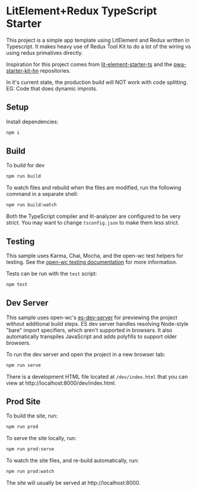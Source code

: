 # LitElement+Redux TypeScript Starter

This project is a simple app template using LitElement and Redux written 
in Typescript. It makes heavy use of Redux Tool Kit to do a lot of the wiring vs using redux primatives directly.

Inspiration for this project comes from [lit-element-starter-ts](https://github.com/PolymerLabs/lit-element-starter-ts) and the [pwa-starter-kit-hn](https://github.com/Polymer/pwa-starter-kit-hn) repositories.

In it's current state, the production build will NOT work with code splitting.
EG: Code that does dynamic improts.

## Setup

Install dependencies:

```bash
npm i
```

## Build

To build for dev

```bash
npm run build
```

To watch files and rebuild when the files are modified, run the following 
command in a separate shell:

```bash
npm run build:watch
```

Both the TypeScript compiler and lit-analyzer are configured to be very strict. 
You may want to change `tsconfig.json` to make them less strict.

## Testing

This sample uses Karma, Chai, Mocha, and the open-wc test helpers for testing. 
See the [open-wc testing documentation](https://open-wc.org/testing/testing.html) 
for more information.

Tests can be run with the `test` script:

```bash
npm test
```

## Dev Server

This sample uses open-wc's [es-dev-server](https://github.com/open-wc/open-wc/tree/master/packages/es-dev-server) 
for previewing the project without additional build steps. ES dev server handles 
resolving Node-style "bare" import specifiers, which aren't supported in 
browsers. It also automatically transpiles JavaScript and adds polyfills to 
support older browsers.

To run the dev server and open the project in a new browser tab:

```bash
npm run serve
```

There is a development HTML file located at `/dev/index.html` that you can view 
at http://localhost:8000/dev/index.html.

## Prod Site

To build the site, run:

```bash
npm run prod
```

To serve the site locally, run:

```bash
npm run prod:serve
```

To watch the site files, and re-build automatically, run:

```bash
npm run prod:watch
```

The site will usually be served at http://localhost:8000.

